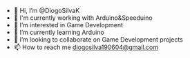 - 👋 Hi, I’m @DiogoSilvaK
- 🔧 I'm currently working with Arduino&Speeduino
- 👀 I’m interested in Game Development
- 🌱 I’m currently learning Arduino
- 💞️ I’m looking to collaborate on Game Development projects
- 📫 How to reach me diogosilva190604@gmail.com

<!---
DiogoSilvaK/DiogoSilvaK is a ✨ special ✨ repository because its `README.md` (this file) appears on your GitHub profile.
You can click the Preview link to take a look at your changes.
--->
